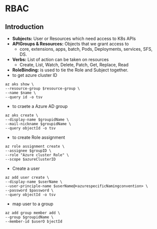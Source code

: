 # RBAC

## Introduction

- **Subjects:** User or Resources which need access to K8s APIs
- **APIGroups & Resources:** Objects that we grant access to
  - core, extensions, apps, batch, Pods, Deployments, services, SFS, DS.
- **Verbs:** List of action can be taken on resources
  - Create, List, Watch, Delete, Patch, Get, Replace, Read
- **RoleBinding:** is used to tie the Role and Subject together.
- to get azure cluster ID

```kubectl
az aks show \
--resource-group $resource-group \
--name $name \
--query id -o tsv
```

- to craete a Azure AD group

```kubectl
az aks create \
--display-name $groupidName \
--mail-nickname $groupidName \
--query objectId -o tsv 
```

- to create Role assignment

```kubectl
az role assignment create \
--assignee $groupID \
--role "Azure cluster Role" \
--scope $azureClusterID
```

- Create a user

```kubectl
az add user create \
--display-name $userName \
--user-principle-name $userName@<azurespecificNamingconvention> \
--password $password \
--query objectId -o tsv
```

- map user to a group

```kubectl
az add group member add \
--group $groupidName \
--member-id $userO bjectId
```
